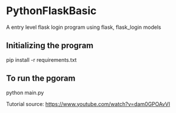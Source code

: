 # PythonFlaskBasic
A entry level flask login program using flask, flask_login models

## Initializing the program
pip install -r requirements.txt

## To run the pgoram
python main.py

Tutorial source: https://www.youtube.com/watch?v=dam0GPOAvVI
